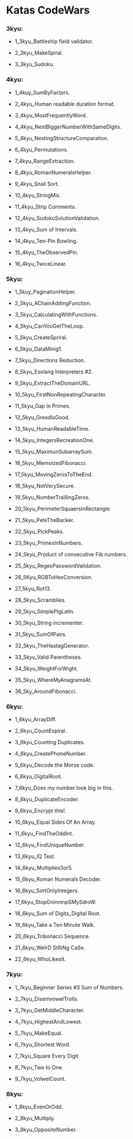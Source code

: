 # Katas CodeWars


### 3kyu:
- 1_3kyu_Battleship field validator. 

- 2_3kyu_MakeSpiral. 

- 3_3kyu_Sudoku. 


### 4kyu:
- 1_4kuy_SumByFactors. 

- 2_4kyu_Human readable duration format. 

- 3_4kyu_MostFrequentlyWord. 

- 4_4kyu_NestBiggerNumberWithSameDigits. 

- 5_4kyu_NestingStructureComparation. 

- 6_4kyu_Permutations. 

- 7_4kyu_RangeExtraction. 

- 8_4kyu_RomanNumeralsHelper. 

- 9_4kyu_Snail Sort. 

- 10_4kyu_StringMix. 

- 11_4kyu_Strip Comments. 

- 12_4kyu_SudokuSolutionValidation. 

- 13_4kyu_Sum of Intervals. 

- 14_4kyu_Ten-Pin Bowling. 

- 15_4kyu_TheObservedPin. 

- 16_4kyu_TwiceLinear. 


### 5kyu:
- 1_5kuy_PaginationHelper. 

- 2_5kyu_AChainAddingFunction. 

- 3_5kyu_CalculatingWithFunctions. 

- 4_5kyu_CanYouGetTheLoop. 

- 5_5kyu_CreateSpriral. 

- 6_5kyu_DataMinig1. 

- 7_5kyu_Directions Reduction. 

- 8_5kyu_Esolang Interpreters #2. 

- 9_5kyu_ExtractTheDomainURL. 

- 10_5kyu_FirstNonRepeatingCharacter. 

- 11_5kyu_Gap in Primes. 

- 12_5kyu_GreedIsGood. 

- 13_5kyu_HumanReadableTime. 

- 14_5kyu_IntegersRecreationOne. 

- 15_5kyu_MaximunSubarraySum. 

- 16_5kyu_MemoizedFibonacci. 

- 17_5kyu_MovingZerosToTheEnd. 

- 18_5kyu_NotVerySecure. 

- 19_5kyu_NumberTraillingZeros. 

- 20_5kyu_PerimeterSquaersInRectangle. 

- 21_5kyu_PeteTheBacker. 

- 22_5kyu_PickPeaks. 

- 23_5kyu_PrimesInNumbers. 

- 24_5kyu_Product of consecutive Fib numbers. 

- 25_5kyu_RegexPasswordValidation. 

- 26_5Kyu_RGBToHexConversion. 

- 27_5kyu_Rot13. 

- 28_5kyu_Scramblies. 

- 29_5kyu_SimplePigLatin. 

- 30_5kyu_String incrementer. 

- 31_5kyu_SumOfPairs. 

- 32_5kyu_TheHastagGenerator. 

- 33_5kyu_Valid Parentheses. 

- 34_5kyu_WeightForWight. 

- 35_5kyu_WhereMyAnagramsAt. 

- 36_5ky_AroundFibonacci. 


### 6kyu:
- 1_6kyu_ArrayDiff. 

- 2_6kyu_CountEspiral. 

- 3_6kyu_Counting Duplicates. 

- 4_6kyu_CreatePhoneNumber. 

- 5_6kyu_Decode the Morse code. 

- 6_6kyu_DigitalRoot. 

- 7_6kyu_Does my number look big in this. 

- 8_6kyu_DuplicateEncoder. 

- 9_6kyu_Encrypt this!. 

- 10_6kyu_Equal Sides Of An Array. 

- 11_6kyu_FindTheOddInt. 

- 12_6kyu_FindUniqueNumber. 

- 13_6kyu_IQ Test. 

- 14_6kyu_Multiplies3or5. 

- 15_6kyu_Roman Numerals Decoder. 

- 16_6kyu_SortOnlyIntegers. 

- 17_6kyu_StopGninninpSMySdroW. 

- 18_6kyu_Sum of Digits_Digital Root. 

- 19_6kyu_Take a Ten Minute Walk. 

- 20_6kyu_Tribonacci Sequence. 

- 21_6kyu_WeIrD StRiNg CaSe. 

- 22_6kyu_WhoLikesIt. 


### 7kyu:
- 1_7kyu_Beginner Series #3 Sum of Numbers. 

- 2_7kyu_DisemvowelTrolls. 

- 3_7kyu_GetMiddleCharacter. 

- 4_7kyu_HighestAndLowest. 

- 5_7kyu_MakeEqual. 

- 6_7kyu_Shortest Word. 

- 7_7kyu_Square Every Digit. 

- 8_7kyu_Two to One. 

- 9_7kyu_VolwelCount. 


### 8kyu:
- 1_8kyu_EvenOrOdd. 

- 2_8kyu_Multiply. 

- 3_8kyu_OppositeNumber. 

